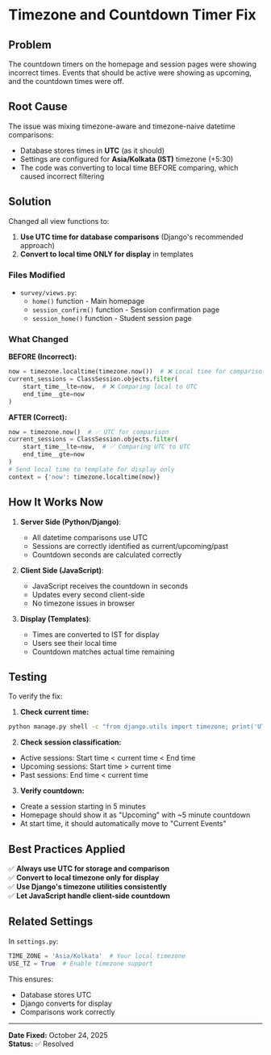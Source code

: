 # Timezone and Countdown Timer Fix

## Problem
The countdown timers on the homepage and session pages were showing incorrect times. Events that should be active were showing as upcoming, and the countdown times were off.

## Root Cause
The issue was mixing timezone-aware and timezone-naive datetime comparisons:
- Database stores times in **UTC** (as it should)
- Settings are configured for **Asia/Kolkata (IST)** timezone (+5:30)
- The code was converting to local time BEFORE comparing, which caused incorrect filtering

## Solution
Changed all view functions to:
1. **Use UTC time for database comparisons** (Django's recommended approach)
2. **Convert to local time ONLY for display** in templates

### Files Modified
- `survey/views.py`:
  - `home()` function - Main homepage
  - `session_confirm()` function - Session confirmation page  
  - `session_home()` function - Student session page

### What Changed

**BEFORE (Incorrect):**
```python
now = timezone.localtime(timezone.now())  # ❌ Local time for comparison
current_sessions = ClassSession.objects.filter(
    start_time__lte=now,  # ❌ Comparing local to UTC
    end_time__gte=now
)
```

**AFTER (Correct):**
```python
now = timezone.now()  # ✅ UTC for comparison
current_sessions = ClassSession.objects.filter(
    start_time__lte=now,  # ✅ Comparing UTC to UTC
    end_time__gte=now
)
# Send local time to template for display only
context = {'now': timezone.localtime(now)}
```

## How It Works Now

1. **Server Side (Python/Django)**:
   - All datetime comparisons use UTC
   - Sessions are correctly identified as current/upcoming/past
   - Countdown seconds are calculated correctly

2. **Client Side (JavaScript)**:
   - JavaScript receives the countdown in seconds
   - Updates every second client-side
   - No timezone issues in browser

3. **Display (Templates)**:
   - Times are converted to IST for display
   - Users see their local time
   - Countdown matches actual time remaining

## Testing

To verify the fix:

1. **Check current time:**
```bash
python manage.py shell -c "from django.utils import timezone; print('UTC:', timezone.now()); print('IST:', timezone.localtime(timezone.now()))"
```

2. **Check session classification:**
- Active sessions: Start time < current time < End time
- Upcoming sessions: Start time > current time
- Past sessions: End time < current time

3. **Verify countdown:**
- Create a session starting in 5 minutes
- Homepage should show it as "Upcoming" with ~5 minute countdown
- At start time, it should automatically move to "Current Events"

## Best Practices Applied

✅ **Always use UTC for storage and comparison**  
✅ **Convert to local timezone only for display**  
✅ **Use Django's timezone utilities consistently**  
✅ **Let JavaScript handle client-side countdown**  

## Related Settings

In `settings.py`:
```python
TIME_ZONE = 'Asia/Kolkata'  # Your local timezone
USE_TZ = True  # Enable timezone support
```

This ensures:
- Database stores UTC
- Django converts for display
- Comparisons work correctly

---

**Date Fixed:** October 24, 2025  
**Status:** ✅ Resolved
